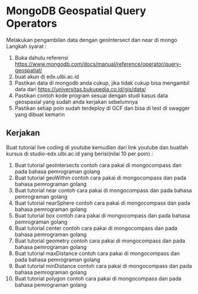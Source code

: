 # MongoDB Geospatial Query Operators

Melakukan pengambilan data dengan geoIntersect dan near di mongo
Langkah syarat :

1. Buka dahulu referensi <https://www.mongodb.com/docs/manual/reference/operator/query-geospatial/>  
2. buat akun di edx.ulbi.ac.id
3. Pastikan data di mongodb anda cukup, jika tidak cukup bisa mengambil data dari <https://universitas.bukupedia.co.id/gis/data/>
4. Pastikan contoh kode program sesuai dengan studi kasus data geospasial yang sudah anda kerjakan sebelumnya
5. Pastikan setiap poin sudah terdeploy di GCF dan bisa di test di swagger yang dibuat kemarin

## Kerjakan

Buat tutorial live coding di youtube kemudian dari link youtube dan buatlah kursus di studio-edx.ulbi.ac.id yang berisi(nilai 10 per poin) :

1. Buat tutorial geoIntersects contoh cara pakai di mongocompass dan pada bahasa pemrograman golang
2. Buat tutorial geoWithin contoh cara pakai di mongocompass dan pada bahasa pemrograman golang
3. Buat tutorial near contoh cara pakai di mongocompass dan pada bahasa pemrograman golang
4. Buat tutorial nearSphere contoh cara pakai di mongocompass dan pada bahasa pemrograman golang
5. Buat tutorial box contoh cara pakai di mongocompass dan pada bahasa pemrograman golang
6. Buat tutorial center contoh cara pakai di mongocompass dan pada bahasa pemrograman golang
7. Buat tutorial geometry contoh cara pakai di mongocompass dan pada bahasa pemrograman golang
8. Buat tutorial maxDistance contoh cara pakai di mongocompass dan pada bahasa pemrograman golang
9. Buat tutorial minDistance contoh cara pakai di mongocompass dan pada bahasa pemrograman golang
10. Buat tutorial polygon contoh cara pakai di mongocompass dan pada bahasa pemrograman golang
